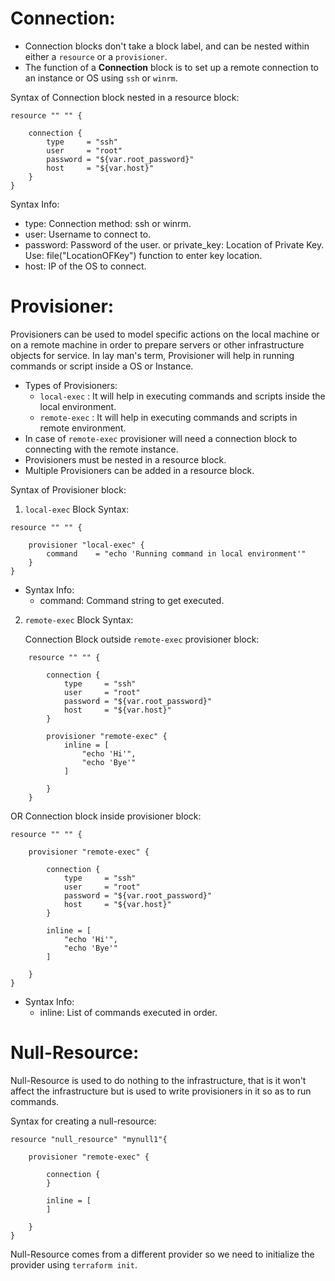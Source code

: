# Connection:
- Connection blocks don't take a block label, and can be nested within either a `resource` or a `provisioner`.
- The function of a **Connection** block is to set up a remote connection to an instance or OS using `ssh` or `winrm`.

Syntax of Connection block nested in a resource block:
```
resource "" "" {
	
	connection {
		type     = "ssh"
		user     = "root"
		password = "${var.root_password}"
		host     = "${var.host}"
  	}
}
```
 Syntax Info:
 - type: Connection method: ssh or winrm.
 - user: Username to connect to.
 - password: Password of the user.
	or
	private_key: Location of Private Key. Use: file("LocationOFKey") function to enter key location.
 - host: IP of the OS to connect.
	
	
# Provisioner:
Provisioners can be used to model specific actions on the local machine or on a remote machine in order to prepare servers or other infrastructure objects for service.
In lay man's term, Provisioner will help in running commands or script inside a OS or Instance.
- Types of Provisioners:
	- `local-exec` : It will help in executing commands and scripts inside the local environment.
	- `remote-exec` : It will help in executing commands and scripts in remote environment. 
- In case of `remote-exec` provisioner will need a connection block to connecting with the remote instance.
- Provisioners must be nested in a resource block.
- Multiple Provisioners can be added in a resource block.

Syntax of Provisioner block:

1.	`local-exec` Block Syntax:
```
resource "" "" {
    
	provisioner "local-exec" {
    	command    = "echo 'Running command in local environment'"
  	}
}
```

-	Syntax Info:
	-	command: Command string to get executed.

2.	`remote-exec` Block Syntax:
	
	Connection Block outside `remote-exec` provisioner block:
```
	resource "" "" {

		connection {
			type     = "ssh"
			user     = "root"
			password = "${var.root_password}"
			host     = "${var.host}"
		}

		provisioner "remote-exec" {
			inline = [
				"echo 'Hi'",
				"echo 'Bye'"
			]

		}
	}
```

OR
Connection block inside provisioner block:	

```
resource "" "" {
	
	provisioner "remote-exec" {
		
		connection {
			type     = "ssh"
			user     = "root"
			password = "${var.root_password}"
			host     = "${var.host}"
  		}
		
		inline = [
      		"echo 'Hi'",
			"echo 'Bye'"
		]

  	}
}
```
-	Syntax Info:
	-	inline: List of commands executed in order.


# Null-Resource:
Null-Resource is used to do nothing to the infrastructure, that is it won't affect the infrastructure but is used to write provisioners in it so as to run commands.

Syntax for creating a null-resource:
```
resource "null_resource" "mynull1"{
	
	provisioner "remote-exec" {
		
		connection {
		}
		
		inline = [
      	]

  	}
}
```

Null-Resource comes from a different provider so we need to initialize the provider using `terraform init`.